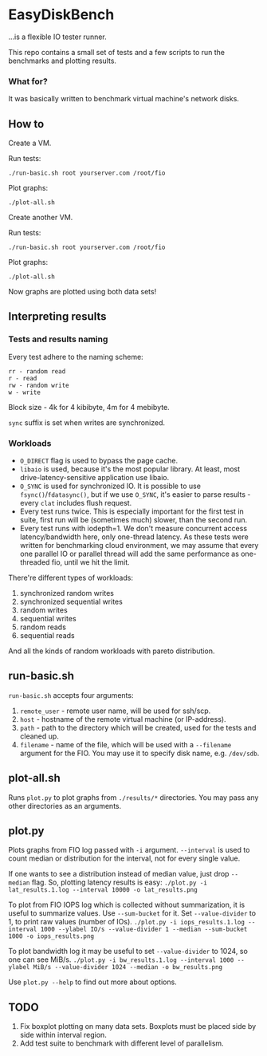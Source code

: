 # EasyDiskBench
...is a flexible IO tester runner.

This repo contains a small set of tests and a few scripts to run the benchmarks and plotting results.

### What for?
It was basically written to benchmark virtual machine's network disks.

## How to

Create a VM.

Run tests:

`./run-basic.sh root yourserver.com /root/fio`

Plot graphs:

`./plot-all.sh`

Create another VM.

Run tests:

`./run-basic.sh root yourserver.com /root/fio`

Plot graphs:

`./plot-all.sh`

Now graphs are plotted using both data sets!

## Interpreting results

### Tests and results naming

Every test adhere to the naming scheme:
```
rr - random read
r - read
rw - random write
w - write
```
Block size - 4k for 4 kibibyte, 4m for 4 mebibyte.

`sync` suffix is set when writes are synchronized.

### Workloads

* `O_DIRECT` flag is used to bypass the page cache.
* `libaio` is used, because it's the most popular library. At least, most drive-latency-sensitive application use libaio.
* `O_SYNC` is used for synchronized IO. It is possible to use `fsync()`/`fdatasync()`, but if we use `O_SYNC`, it's easier to parse results - every `clat` includes flush request.
* Every test runs twice. This is especially important for the first test in suite, first run will be (sometimes much) slower, than the second run.
* Every test runs with iodepth=1. We don't measure concurrent access latency/bandwidth here, only one-thread latency. As these tests were written for benchmarking cloud environment, we may assume that every one parallel IO or parallel thread will add the same performance as one-threaded fio, until we hit the limit.

There're different types of workloads:
1. synchronized random writes
2. synchronized sequential writes
3. random writes
4. sequential writes
5. random reads
6. sequential reads

And all the kinds of random workloads with pareto distribution.

## run-basic.sh

`run-basic.sh` accepts four arguments:
1. `remote_user` - remote user name, will be used for ssh/scp.
2. `host` - hostname of the remote virtual machine (or IP-address).
3. `path` - path to the directory which will be created, used for the tests and cleaned up.
4. `filename` - name of the file, which will be used with a `--filename` argument for the FIO. You may use it to specify disk name, e.g. `/dev/sdb`.

## plot-all.sh

Runs `plot.py` to plot graphs from `./results/*` directories. You may pass any other directories as an arguments.

## plot.py

Plots graphs from FIO log passed with `-i` argument. `--interval` is used to count median or distribution for the interval, not for every single value.

If one wants to see a distribution instead of median value, just drop `--median` flag. So, plotting latency results is easy:
`./plot.py -i lat_results.1.log --interval 10000 -o lat_results.png`

To plot from FIO IOPS log which is collected without summarization, it is useful to summarize values. Use `--sum-bucket` for it. Set `--value-divider` to 1, to print raw values (number of IOs).
`./plot.py -i iops_results.1.log --interval 1000 --ylabel IO/s --value-divider 1 --median --sum-bucket 1000 -o iops_results.png`

To plot bandwidth log it may be useful to set `--value-divider` to 1024, so one can see MiB/s.
`./plot.py -i bw_results.1.log --interval 1000 --ylabel MiB/s --value-divider 1024 --median -o bw_results.png`

Use `plot.py --help` to find out more about options.

## TODO
1. Fix boxplot plotting on many data sets. Boxplots must be placed side by side within interval region.
2. Add test suite to benchmark with different level of parallelism.
